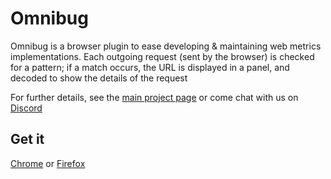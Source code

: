 Omnibug
==========

Omnibug is a browser plugin to ease developing & maintaining web metrics implementations. Each outgoing request
(sent by the browser) is checked for a pattern; if a match occurs, the URL is displayed in a panel, and decoded to show
the details of the request

For further details, see the [main project page](https://omnibug.io/) or come chat with us on [Discord](https://omnibug.io/discord)


## Get it
[Chrome](https://chrome.google.com/webstore/detail/omnibug/bknpehncffejahipecakbfkomebjmokl) or
[Firefox](https://addons.mozilla.org/en-US/firefox/addon/omnibug/)
